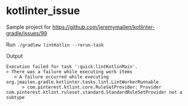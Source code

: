 # kotlinter_issue
Sample project for https://github.com/jeremymailen/kotlinter-gradle/issues/99

Run `./gradlew lintKotlin --rerun-task`

Output
```
Execution failed for task ':quick:lintKotlinMain'.
> There was a failure while executing work items
   > A failure occurred while executing org.jmailen.gradle.kotlinter.tasks.lint.LintWorkerRunnable
      > com.pinterest.ktlint.core.RuleSetProvider: Provider com.pinterest.ktlint.ruleset.standard.StandardRuleSetProvider not a subtype
```
